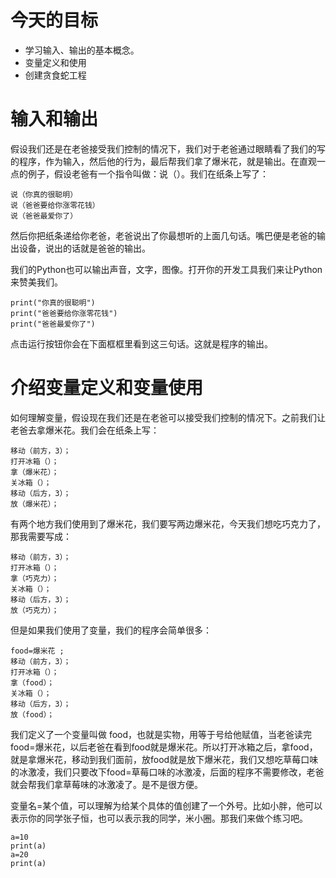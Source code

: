 # 今天的目标

- 学习输入、输出的基本概念。
- 变量定义和使用
- 创建贪食蛇工程

# 输入和输出

假设我们还是在老爸接受我们控制的情况下，我们对于老爸通过眼睛看了我们的写的程序，作为输入，然后他的行为，最后帮我们拿了爆米花，就是输出。在直观一点的例子，假设老爸有一个指令叫做：说（）。我们在纸条上写了：

```
说（你真的很聪明）
说（爸爸要给你涨零花钱）
说（爸爸最爱你了）
```

然后你把纸条递给你老爸，老爸说出了你最想听的上面几句话。嘴巴便是老爸的输出设备，说出的话就是爸爸的输出。

我们的Python也可以输出声音，文字，图像。打开你的开发工具我们来让Python来赞美我们。

```
print("你真的很聪明")
print("爸爸要给你涨零花钱")
print("爸爸最爱你了")
```

点击运行按钮你会在下面框框里看到这三句话。这就是程序的输出。

# 介绍变量定义和变量使用

如何理解变量，假设现在我们还是在老爸可以接受我们控制的情况下。之前我们让老爸去拿爆米花。我们会在纸条上写：

```
移动（前方，3）；
打开冰箱（）；
拿（爆米花）；
关冰箱（）；
移动（后方，3）；
放（爆米花）；
```

有两个地方我们使用到了爆米花，我们要写两边爆米花，今天我们想吃巧克力了，那我需要写成：

```
移动（前方，3）；
打开冰箱（）；
拿（巧克力）；
关冰箱（）；
移动（后方，3）；
放（巧克力）；
```

但是如果我们使用了变量，我们的程序会简单很多：

```
food=爆米花 ;
移动（前方，3）；
打开冰箱（）；
拿（food）；
关冰箱（）；
移动（后方，3）；
放（food）；
```

我们定义了一个变量叫做 food，也就是实物，用等于号给他赋值，当老爸读完 food=爆米花，以后老爸在看到food就是爆米花。所以打开冰箱之后，拿food，就是拿爆米花，移动到我们面前，放food就是放下爆米花，我们又想吃草莓口味的冰激凌，我们只要改下food=草莓口味的冰激凌，后面的程序不需要修改，老爸就会帮我们拿草莓味的冰激凌了。是不是很方便。

变量名=某个值，可以理解为给某个具体的值创建了一个外号。比如小胖，他可以表示你的同学张子恒，也可以表示我的同学，米小圈。那我们来做个练习吧。

```
a=10
print(a)
a=20
print(a)
```

